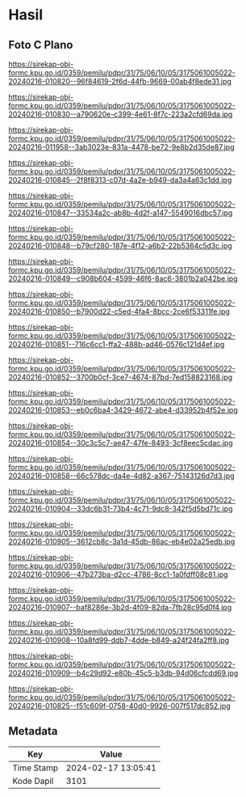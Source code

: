 # Hasil

## Foto C Plano

https://sirekap-obj-formc.kpu.go.id/0359/pemilu/pdpr/31/75/06/10/05/3175061005022-20240216-010820--96f84619-2f6d-44fb-9669-00ab4f8ede31.jpg

https://sirekap-obj-formc.kpu.go.id/0359/pemilu/pdpr/31/75/06/10/05/3175061005022-20240216-010830--a790620e-c399-4e61-8f7c-223a2cfd69da.jpg

https://sirekap-obj-formc.kpu.go.id/0359/pemilu/pdpr/31/75/06/10/05/3175061005022-20240216-011958--3ab3023e-831a-4478-be72-9e8b2d35de87.jpg

https://sirekap-obj-formc.kpu.go.id/0359/pemilu/pdpr/31/75/06/10/05/3175061005022-20240216-010845--2f8f8313-c07d-4a2e-b949-da3a4a63c1dd.jpg

https://sirekap-obj-formc.kpu.go.id/0359/pemilu/pdpr/31/75/06/10/05/3175061005022-20240216-010847--33534a2c-ab8b-4d2f-a147-5549016dbc57.jpg

https://sirekap-obj-formc.kpu.go.id/0359/pemilu/pdpr/31/75/06/10/05/3175061005022-20240216-010848--b79cf280-187e-4f12-a6b2-22b5364c5d3c.jpg

https://sirekap-obj-formc.kpu.go.id/0359/pemilu/pdpr/31/75/06/10/05/3175061005022-20240216-010849--c908b604-4599-46f6-8ac6-3801b2a042be.jpg

https://sirekap-obj-formc.kpu.go.id/0359/pemilu/pdpr/31/75/06/10/05/3175061005022-20240216-010850--b7900d22-c5ed-4fa4-8bcc-2ce6f53311fe.jpg

https://sirekap-obj-formc.kpu.go.id/0359/pemilu/pdpr/31/75/06/10/05/3175061005022-20240216-010851--716c6cc1-ffa2-488b-ad46-0576c121d4ef.jpg

https://sirekap-obj-formc.kpu.go.id/0359/pemilu/pdpr/31/75/06/10/05/3175061005022-20240216-010852--3700b0cf-3ce7-4674-87bd-7ed158823168.jpg

https://sirekap-obj-formc.kpu.go.id/0359/pemilu/pdpr/31/75/06/10/05/3175061005022-20240216-010853--eb0c6ba4-3429-4672-abe4-d33952b4f52e.jpg

https://sirekap-obj-formc.kpu.go.id/0359/pemilu/pdpr/31/75/06/10/05/3175061005022-20240216-010854--30c3c5c7-ae47-47fe-8493-3cf8eec5cdac.jpg

https://sirekap-obj-formc.kpu.go.id/0359/pemilu/pdpr/31/75/06/10/05/3175061005022-20240216-010858--66c578dc-da4e-4d82-a367-75143126d7d3.jpg

https://sirekap-obj-formc.kpu.go.id/0359/pemilu/pdpr/31/75/06/10/05/3175061005022-20240216-010904--33dc6b31-73b4-4c71-9dc8-342f5d5bd71c.jpg

https://sirekap-obj-formc.kpu.go.id/0359/pemilu/pdpr/31/75/06/10/05/3175061005022-20240216-010905--3612cb8c-3a1d-45db-86ac-eb4e02a25edb.jpg

https://sirekap-obj-formc.kpu.go.id/0359/pemilu/pdpr/31/75/06/10/05/3175061005022-20240216-010906--47b273ba-d2cc-4786-8cc1-1a0fdff08c81.jpg

https://sirekap-obj-formc.kpu.go.id/0359/pemilu/pdpr/31/75/06/10/05/3175061005022-20240216-010907--baf8286e-3b2d-4f09-82da-7fb28c95d0f4.jpg

https://sirekap-obj-formc.kpu.go.id/0359/pemilu/pdpr/31/75/06/10/05/3175061005022-20240216-010908--10a8fd99-ddb7-4dde-b849-a24f24fa2ff8.jpg

https://sirekap-obj-formc.kpu.go.id/0359/pemilu/pdpr/31/75/06/10/05/3175061005022-20240216-010909--b4c29d92-e80b-45c5-b3db-94d06cfcdd69.jpg

https://sirekap-obj-formc.kpu.go.id/0359/pemilu/pdpr/31/75/06/10/05/3175061005022-20240216-010825--f51c609f-0758-40d0-9926-007f517dc852.jpg


## Metadata

| Key        | Value               |
| ---------- | ------------------- |
| Time Stamp | 2024-02-17 13:05:41 |
| Kode Dapil | 3101                |



